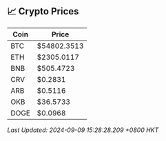 ## 📈 Crypto Prices

| Coin | Price |
| ---- | ----- |
| BTC | $54802.3513 |
| ETH | $2305.0117 |
| BNB | $505.4723 |
| CRV | $0.2831 |
| ARB | $0.5116 |
| OKB | $36.5733 |
| DOGE | $0.0968 |

_Last Updated: 2024-09-09 15:28:28.209 +0800 HKT_